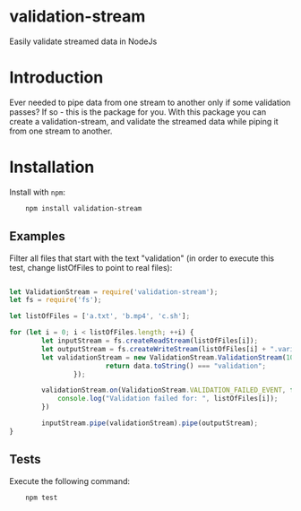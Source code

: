 # validation-stream
Easily validate streamed data in NodeJs

# Introduction
Ever needed to pipe data from one stream to another only if some validation passes? If so - this is the package for you. 
With this package you can create a validation-stream, and validate the streamed data while piping it from one stream to another.

# Installation
Install with `npm`:

``` bash
    npm install validation-stream
```

Examples
--------

Filter all files that start with the text "validation" (in order to execute this test, change listOfFiles to point to real files):

``` javascript

let ValidationStream = require('validation-stream');
let fs = require('fs');

let listOfFiles = ['a.txt', 'b.mp4', 'c.sh'];

for (let i = 0; i < listOfFiles.length; ++i) {
        let inputStream = fs.createReadStream(listOfFiles[i]);
        let outputStream = fs.createWriteStream(listOfFiles[i] + ".varified");
        let validationStream = new ValidationStream.ValidationStream(10, function(data) { 
                        return data.toString() === "validation";
                });

        validationStream.on(ValidationStream.VALIDATION_FAILED_EVENT, function() {
            console.log("Validation failed for: ", listOfFiles[i]);
        })

        inputStream.pipe(validationStream).pipe(outputStream);
}

```

## Tests
Execute the following command:

``` bash
    npm test
```
